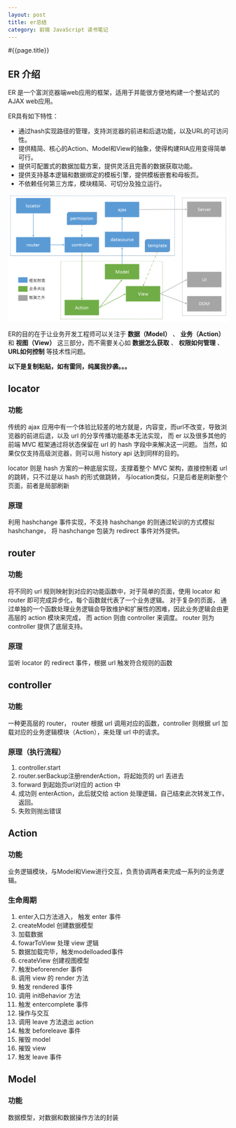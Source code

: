 ```yaml
---
layout: post
title: er总结
category: 前端 JavaScript 读书笔记
---
```


#{{page.title}}

## ER 介绍

ER 是一个富浏览器端web应用的框架，适用于并能很方便地构建一个整站式的AJAX web应用。

ER具有如下特性：

-   通过hash实现路径的管理，支持浏览器的前进和后退功能，以及URL的可访问性。
-   提供精简、核心的Action、Model和View的抽象，使得构建RIA应用变得简单可行。
-   提供可配置式的数据加载方案，提供灵活且完善的数据获取功能。
-   提供支持基本逻辑和数据绑定的模板引擎，提供模板嵌套和母板页。
-   不依赖任何第三方库，模块精简、可切分及独立运行。

![ER总体结构](img/er-overview.png)

ER的目的在于让业务开发工程师可以关注于 **数据（Model）** 、 **业务（Action）** 和 **视图（View）** 这三部分，而不需要关心如 **数据怎么获取** 、 **权限如何管理** 、 **URL如何控制** 等技术性问题。

**以下是复制粘贴，如有雷同，纯属我抄袭。。。**

## locator

### 功能
传统的 ajax 应用中有一个体验比较差的地方就是，内容变，而url不改变，导致浏览器的前进后退，以及 url 的分享传播功能基本无法实现，
而 er 以及很多其他的前端 MVC 框架通过将状态保留在 url 的 hash 字段中来解决这一问题。
当然，如果仅仅支持高级浏览器，则可以用 history api 达到同样的目的。

locator 则是 hash 方案的一种底层实现，支撑着整个 MVC 架构，直接控制着 url 的跳转，只不过是以 hash 的形式做跳转，
与location类似，只是后者是刷新整个页面，前者是局部刷新

### 原理
利用 hashchange 事件实现，不支持 hashchange 的则通过轮训的方式模拟 hashchange， 将 hashchange 包装为 redirect 事件对外提供。

## router

### 功能
将不同的 url 规则映射到对应的功能函数中，对于简单的页面，使用 locator 和 router 即可完成异步化，每个函数就代表了一个业务逻辑。
对于复杂的页面， 通过单独的一个函数处理业务逻辑会导致维护和扩展性的困难，因此业务逻辑会由更高层的 action 模块来完成，
而 action 则由 controller 来调度。 router 则为 controller 提供了底层支持。

### 原理
监听 locator 的 redirect 事件，根据 url 触发符合规则的函数

## controller

### 功能
一种更高层的 router， router 根据 url 调用对应的函数，controller 则根据 url 加载对应的业务逻辑模块（Action），来处理 url 中的请求。

### 原理（执行流程）
1. controller.start
2. router.serBackup注册renderAction，将起始页的 url 丢进去
3. forward 到起始页url对应的 action 中
4. 成功则 enterAction，此后就交给 action 处理逻辑，自己结束此次转发工作，返回。
5. 失败则抛出错误

## Action

### 功能
业务逻辑模块，与Model和View进行交互，负责协调两者来完成一系列的业务逻辑。

### 生命周期
1. enter入口方法进入， 触发 enter 事件
2. createModel 创建数据模型
3. 加载数据
4. fowarToView 处理 view 逻辑
5. 数据加载完毕，触发modelloaded事件
6. createView 创建视图模型
7. 触发beforerender 事件
8. 调用 view 的 render 方法
9. 触发 rendered 事件
10. 调用 initBehavior 方法
11. 触发 entercomplete 事件
12. 操作与交互
13. 调用 leave 方法退出 action
14. 触发 beforeleave 事件
15. 摧毁 model
16. 摧毁 view
17. 触发 leave 事件

## Model

### 功能
数据模型，对数据和数据操作方法的封装







